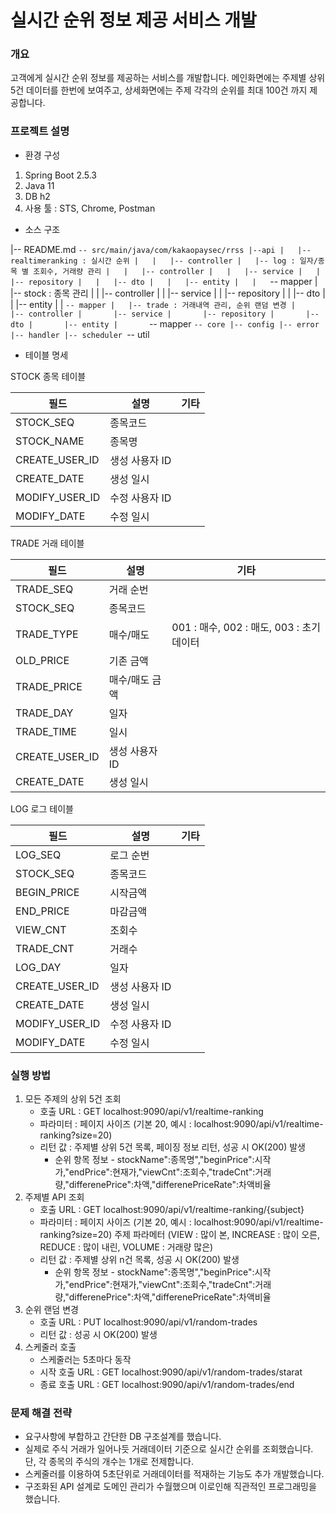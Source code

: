 # 실시간 순위 정보 제공 서비스 개발
 
### 개요
고객에게 실시간 순위 정보를 제공하는 서비스를 개발합니다. 
메인화면에는 주제별 상위 5건 데이터를 한번에 보여주고, 상세화면에는 주제 각각의 순위를 최대 100건 까지 제공합니다.

### 프로젝트 설명
* 환경 구성
1. Spring Boot 2.5.3
2. Java 11
3. DB h2
4. 사용 툴 : STS, Chrome, Postman

* 소스 구조

|-- README.md
`-- src/main/java/com/kakaopaysec/rrss
    |--api
    |   |-- realtimeranking : 실시간 순위
    |   |   |-- controller
    |   |-- log : 일자/종목 별 조회수, 거래량 관리
    |   |   |-- controller
	|   |   |-- service
	|	|   |-- repository
	|	|   |-- dto
	|	|   |-- entity
	|   |   `-- mapper
    |   |-- stock : 종목 관리
    |   |   |-- controller
	|   |   |-- service
	|	|   |-- repository
	|	|   |-- dto
	|	|   |-- entity
	|   |   `-- mapper
    |   |-- trade : 거래내역 관리, 순위 랜덤 변경
    |       |-- controller
	|       |-- service
	|		|-- repository
	|		|-- dto
	|		|-- entity
	|       `-- mapper
    `-- core
        |-- config
        |-- error
        |-- handler
        |-- scheduler
        `-- util
        
    
* 테이블 명세

STOCK 종목 테이블

| 필드           | 설명           | 기타 |
|----------------|----------------|------|
| STOCK_SEQ      | 종목코드       |      |
| STOCK_NAME     | 종목명         |      |
| CREATE_USER_ID | 생성 사용자 ID |      |
| CREATE_DATE    | 생성 일시      |      |
| MODIFY_USER_ID | 수정 사용자 ID |      |
| MODIFY_DATE    | 수정 일시      |      |


TRADE 거래 테이블

| 필드           | 설명           | 기타                   |
|----------------|----------------|------------------------|
| TRADE_SEQ      | 거래 순번      |                        |
| STOCK_SEQ      | 종목코드       |                        |
| TRADE_TYPE     | 매수/매도      | 001 : 매수, 002 : 매도, 003 : 초기데이터  |
| OLD_PRICE      | 기존 금액      |                        |
| TRADE_PRICE    | 매수/매도 금액                         |
| TRADE_DAY    	 | 일자         	|      				  |
| TRADE_TIME     | 일시			|    					  |
| CREATE_USER_ID | 생성 사용자 ID |                        |
| CREATE_DATE    | 생성 일시      |                        |


LOG 로그 테이블

| 필드           | 설명           | 기타 |
|----------------|----------------|------|
| LOG_SEQ        | 로그 순번      |      |
| STOCK_SEQ      | 종목코드       |      |
| BEGIN_PRICE    | 시작금액       |      |
| END_PRICE      | 마감금액       |      |
| VIEW_CNT       | 조회수         |      |
| TRADE_CNT      | 거래수         |      |
| LOG_DAY    	 | 일자         	|      |
| CREATE_USER_ID | 생성 사용자 ID  |      |
| CREATE_DATE    | 생성 일시      |      |
| MODIFY_USER_ID | 수정 사용자 ID |      |
| MODIFY_DATE    | 수정 일시      |      |


### 실행 방법
1. 모든 주제의 상위 5건 조회
	* 호출 URL : GET localhost:9090/api/v1/realtime-ranking
	* 파라미터 : 페이지 사이즈 (기본 20, 예시 : localhost:9090/api/v1/realtime-ranking?size=20)
	* 리턴 값 : 주제별 상위 5건 목록, 페이징 정보 리턴, 성공 시 OK(200) 발생
	  * 순위 항목 정보 - stockName":종목명","beginPrice":시작가,"endPrice":현재가,"viewCnt":조회수,"tradeCnt":거래량,"differenePrice":차액,"differenePriceRate":차액비율
2. 주제별 API 조회
	* 호출 URL : GET localhost:9090/api/v1/realtime-ranking/{subject}
	* 파라미터 : 페이지 사이즈 (기본 20, 예시 : localhost:9090/api/v1/realtime-ranking?size=20)
			  주제 파라메터 (VIEW : 많이 본,  INCREASE : 많이 오른, REDUCE : 많이 내린, VOLUME : 거래량 많은)
	* 리턴 값 : 주제별 상위 n건 목록, 성공 시 OK(200) 발생
	  * 순위 항목 정보 - stockName":종목명","beginPrice":시작가,"endPrice":현재가,"viewCnt":조회수,"tradeCnt":거래량,"differenePrice":차액,"differenePriceRate":차액비율
3. 순위 랜덤 변경
	* 호출 URL : PUT localhost:9090/api/v1/random-trades
	* 리턴 값 : 성공 시 OK(200) 발생
4. 스케줄러 호출
	* 스케줄러는 5초마다 동작 
	* 시작 호출 URL : GET localhost:9090/api/v1/random-trades/starat
	* 종료 호출 URL : GET localhost:9090/api/v1/random-trades/end


### 문제 해결 전략
- 요구사항에 부합하고 간단한 DB 구조설계를 했습니다.
- 실제로 주식 거래가 일어나듯 거래데이터 기준으로 실시간 순위를 조회했습니다. 단, 각 종목의 주식의 개수는 1개로 전제합니다.
- 스케줄러를 이용하여 5초단위로 거래데이터를 적재하는 기능도 추가 개발했습니다.
- 구조화된 API 설계로 도메인 관리가 수월했으며 이로인해 직관적인 프로그래밍을 했습니다.

